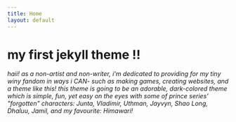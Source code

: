```yaml
---
title: Home
layout: default
---
```


# my first jekyll theme !!

*haii! as a non-artist and non-writer, i'm dedicated to providing for my tiny winy fandom in ways i CAN- such as making games, creating websites, and a theme like this! this theme is going to be an adorable, dark-colored theme which is simple, fun, yet easy on the eyes with some of prince series' "forgotten" characters: Junta, Vladimir, Uthman, Jayvyn, Shao Long, Dhaluu, Jamil, and my favourite: Himawari!*